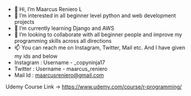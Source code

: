 - 👋 Hi, I’m Maarcus Reniero L
- 👀 I’m interested in all beginner level python and web development projects
- 🌱 I’m currently learning Django and AWS 
- 💞️ I’m looking to collaborate with all beginner people and improve my programming skills across all directions
- 📫 You can reach me on Instagram, Twitter, Mail etc. And I have given my ids and below 
- Instagram : Username - _copyninja17
- Twitter : Username - maarcus_reniero
- Mail Id : maarcusreniero@gmail.com


Udemy Course Link -> https://www.udemy.com/course/r-programming/

<!---
Marky-5714/Marky-5714 is a ✨ special ✨ repository because its `README.md` (this file) appears on your GitHub profile.
You can click the Preview link to take a look at your changes.
--->
